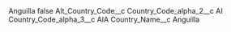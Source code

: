 <?xml version="1.0" encoding="UTF-8"?>
<CustomMetadata xmlns="http://soap.sforce.com/2006/04/metadata" xmlns:xsi="http://www.w3.org/2001/XMLSchema-instance" xmlns:xsd="http://www.w3.org/2001/XMLSchema">
    <label>Anguilla</label>
    <protected>false</protected>
    <values>
        <field>Alt_Country_Code__c</field>
        <value xsi:nil="true"/>
    </values>
    <values>
        <field>Country_Code_alpha_2__c</field>
        <value xsi:type="xsd:string">AI</value>
    </values>
    <values>
        <field>Country_Code_alpha_3__c</field>
        <value xsi:type="xsd:string">AIA</value>
    </values>
    <values>
        <field>Country_Name__c</field>
        <value xsi:type="xsd:string">Anguilla</value>
    </values>
</CustomMetadata>
